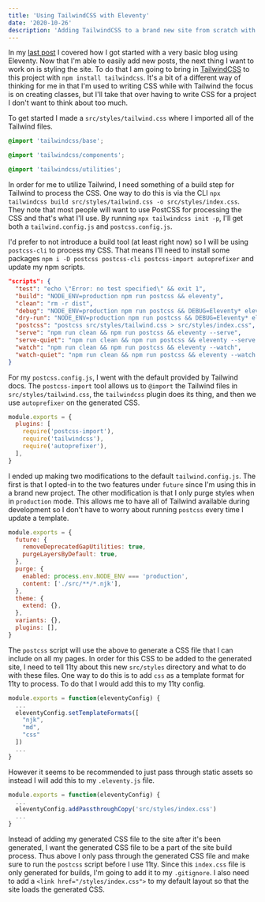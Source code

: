 ```yaml
---
title: 'Using TailwindCSS with Eleventy'
date: '2020-10-26'
description: 'Adding TailwindCSS to a brand new site from scratch with Eleventy'
---
```


In my [last post](/blog/getting-started-with-eleventy) I covered how I got started with a very basic blog using Eleventy. Now that I'm able to easily add new posts, the next thing I want to work on is styling the site. To do that I am going to bring in [TailwindCSS](https://tailwindcss.com/) to this project with `npm install tailwindcss`. It's a bit of a different way of thinking for me in that I'm used to writing CSS while with Tailwind the focus is on creating classes, but I'll take that over having to write CSS for a project I don't want to think about too much.

To get started I made a `src/styles/tailwind.css` where I imported all of the Tailwind files.

```css
@import 'tailwindcss/base';

@import 'tailwindcss/components';

@import 'tailwindcss/utilities';
```

In order for me to utilize Tailwind, I need something of a build step for Tailwind to process the CSS. One way to do this is via the CLI `npx tailwindcss build src/styles/tailwind.css -o src/styles/index.css`. They note that most people will want to use PostCSS for processing the CSS and that's what I'll use. By running `npx tailwindcss init -p`, I'll get both a `tailwind.config.js` and `postcss.config.js`.

I'd prefer to not introduce a build tool (at least right now) so I will be using `postcss-cli` to process my CSS. That means I'll need to install some packages `npm i -D postcss postcss-cli postcss-import autoprefixer` and update my npm scripts.

```json
"scripts": {
  "test": "echo \"Error: no test specified\" && exit 1",
  "build": "NODE_ENV=production npm run postcss && eleventy",
  "clean": "rm -r dist",
  "debug": "NODE_ENV=production npm run postcss && DEBUG=Eleventy* eleventy",
  "dry-run": "NODE_ENV=production npm run postcss && DEBUG=Eleventy* eleventy --dryrun",
  "postcss": "postcss src/styles/tailwind.css > src/styles/index.css",
  "serve": "npm run clean && npm run postcss && eleventy --serve",
  "serve-quiet": "npm run clean && npm run postcss && eleventy --serve --quiet",
  "watch": "npm run clean && npm run postcss && eleventy --watch",
  "watch-quiet": "npm run clean && npm run postcss && eleventy --watch --quiet"
}
```

For my `postcss.config.js`, I went with the default provided by Tailwind docs. The `postcss-import` tool allows us to `@import` the Tailwind files in `src/styles/tailwind.css`, the `tailwindcss` plugin does its thing, and then we use `autoprefixer` on the generated CSS.

```js
module.exports = {
  plugins: [
    require('postcss-import'),
    require('tailwindcss'),
    require('autoprefixer'),
  ],
}
```

I ended up making two modifications to the default `tailwind.config.js`. The first is that I opted-in to the two features under `future` since I'm using this in a brand new project. The other modification is that I only purge styles when in `production` mode. This allows me to have all of Tailwind available during development so I don't have to worry about running `postcss` every time I update a template.

```js
module.exports = {
  future: {
    removeDeprecatedGapUtilities: true,
    purgeLayersByDefault: true,
  },
  purge: {
    enabled: process.env.NODE_ENV === 'production',
    content: ['./src/**/*.njk'],
  },
  theme: {
    extend: {},
  },
  variants: {},
  plugins: [],
}
```

The `postcss` script will use the above to generate a CSS file that I can include on all my pages. In order for this CSS to be added to the generated site, I need to tell 11ty about this new `src/styles` directory and what to do with these files. One way to do this is to add `css` as a template format for 11ty to process. To do that I would add this to my 11ty config.

```js
module.exports = function(eleventyConfig) {
  ...
  eleventyConfig.setTemplateFormats([
    "njk",
    "md",
    "css"
  ])
  ...
}
```

However it seems to be recommended to just pass through static assets so instead I will add this to my `.eleventy.js` file.

```js
module.exports = function(eleventyConfig) {
  ...
  eleventyConfig.addPassthroughCopy('src/styles/index.css')
  ...
}
```

Instead of adding my generated CSS file to the site after it's been generated, I want the generated CSS file to be a part of the site build process. Thus above I only pass through the generated CSS file and make sure to run the `postcss` script before I use 11ty. Since this `index.css` file is only generated for builds, I'm going to add it to my `.gitignore`. I also need to add a `<link href="/styles/index.css">` to my default layout so that the site loads the generated CSS.
